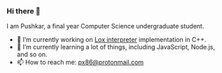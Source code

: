 ### Hi there 👋

I am Pushkar, a final year Computer Science undergraduate student.

- 🔭 I’m currently working on [Lox interpreter](https://craftinginterpreters.com) implementation in C++.
- 🌱 I’m currently learning a lot of things, including JavaScript, Node.js, and so on.
- 📫 How to reach me: [px86@protonmail.com](mailto://px86@protonmail.com)
